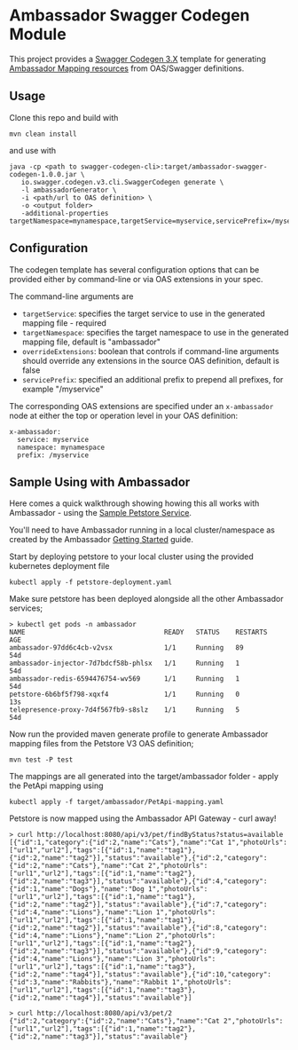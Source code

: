 # Ambassador Swagger Codegen Module

This project provides a [Swagger Codegen 3.X](https://github.com/swagger-api/swagger-codegen/tree/3.0.0) template for 
generating [Ambassador Mapping resources](https://www.getambassador.io/docs/latest/topics/using/intro-mappings/) 
from OAS/Swagger definitions.

## Usage

Clone this repo and build with 

```
mvn clean install
```

and use with

```
java -cp <path to swagger-codegen-cli>:target/ambassador-swagger-codegen-1.0.0.jar \
   io.swagger.codegen.v3.cli.SwaggerCodegen generate \
   -l ambassadorGenerator \
   -i <path/url to OAS definition> \
   -o <output folder>
   -additional-properties targetNamespace=mynamespace,targetService=myservice,servicePrefix=/myservice
```

## Configuration

The codegen template has several configuration options that can be provided either by command-line or via OAS extensions in
your spec.

The command-line arguments are

- `targetService`: specifies the target service to use in the generated mapping file - required
- `targetNamespace`: specifies the target namespace to use in the generated mapping file, default is "ambassador"
- `overrideExtensions`: boolean that controls if command-line arguments should override any extensions in the source OAS
  definition, default is false
- `servicePrefix`: specified an additional prefix to prepend all prefixes, for example "/myservice"  

The corresponding OAS extensions are specified under an `x-ambassador` node at either the top or operation level in your
OAS definition:

```
x-ambassador:
  service: myservice
  namespace: mynamespace
  prefix: /myservice
```

## Sample Using with Ambassador

Here comes a quick walkthrough showing howing this all works with Ambassador - using
the [Sample Petstore Service](https://github.com/swagger-api/swagger-petstore).

You'll need to have Ambassador running in a local cluster/namespace as created by the
Ambassador [Getting Started](https://www.getambassador.io/docs/latest/tutorials/getting-started/) guide.

Start by deploying petstore to your local cluster using the provided kubernetes deployment file

```
kubectl apply -f petstore-deployment.yaml 
```

Make sure petstore has been deployed alongside all the other Ambassador services;

```
> kubectl get pods -n ambassador
NAME                                   READY   STATUS    RESTARTS   AGE
ambassador-97dd6c4cb-v2vsx             1/1     Running   89         54d
ambassador-injector-7d7bdcf58b-phlsx   1/1     Running   1          54d
ambassador-redis-6594476754-wv569      1/1     Running   1          54d
petstore-6b6bf5f798-xqxf4              1/1     Running   0          13s
telepresence-proxy-7d4f567fb9-s8slz    1/1     Running   5          54d
```

Now run the provided maven generate profile to generate Ambassador mapping files from the Petstore V3 OAS definition;

```
mvn test -P test
```

The mappings are all generated into the target/ambassador folder - apply the PetApi mapping using

```
kubectl apply -f target/ambassador/PetApi-mapping.yaml 
```

Petstore is now mapped using the Ambassador API Gateway - curl away!

```
> curl http://localhost:8080/api/v3/pet/findByStatus?status=available
[{"id":1,"category":{"id":2,"name":"Cats"},"name":"Cat 1","photoUrls":["url1","url2"],"tags":[{"id":1,"name":"tag1"},{"id":2,"name":"tag2"}],"status":"available"},{"id":2,"category":{"id":2,"name":"Cats"},"name":"Cat 2","photoUrls":["url1","url2"],"tags":[{"id":1,"name":"tag2"},{"id":2,"name":"tag3"}],"status":"available"},{"id":4,"category":{"id":1,"name":"Dogs"},"name":"Dog 1","photoUrls":["url1","url2"],"tags":[{"id":1,"name":"tag1"},{"id":2,"name":"tag2"}],"status":"available"},{"id":7,"category":{"id":4,"name":"Lions"},"name":"Lion 1","photoUrls":["url1","url2"],"tags":[{"id":1,"name":"tag1"},{"id":2,"name":"tag2"}],"status":"available"},{"id":8,"category":{"id":4,"name":"Lions"},"name":"Lion 2","photoUrls":["url1","url2"],"tags":[{"id":1,"name":"tag2"},{"id":2,"name":"tag3"}],"status":"available"},{"id":9,"category":{"id":4,"name":"Lions"},"name":"Lion 3","photoUrls":["url1","url2"],"tags":[{"id":1,"name":"tag3"},{"id":2,"name":"tag4"}],"status":"available"},{"id":10,"category":{"id":3,"name":"Rabbits"},"name":"Rabbit 1","photoUrls":["url1","url2"],"tags":[{"id":1,"name":"tag3"},{"id":2,"name":"tag4"}],"status":"available"}]
```

```
> curl http://localhost:8080/api/v3/pet/2
{"id":2,"category":{"id":2,"name":"Cats"},"name":"Cat 2","photoUrls":["url1","url2"],"tags":[{"id":1,"name":"tag2"},{"id":2,"name":"tag3"}],"status":"available"}
```
